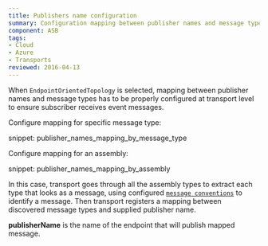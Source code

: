 ```yaml
---
title: Publishers name configuration
summary: Configuration mapping between publisher names and message types for Endpoint Oriented Topology
component: ASB
tags:
- Cloud
- Azure
- Transports
reviewed: 2016-04-13
---
```


When `EndpointOrientedTopology` is selected, mapping between publisher names and message types has to be properly configured at transport level to ensure subscriber receives event messages.  

Configure mapping for specific message type:

snippet: publisher_names_mapping_by_message_type


Configure mapping for an assembly:

snippet: publisher_names_mapping_by_assembly

In this case, transport goes through all the assembly types to extract each type that looks as a message, using configured [`message conventions`](/nservicebus/messaging/conventions.md) to identify a message. Then transport registers a mapping between discovered message types and supplied publisher name.

**publisherName** is the name of the endpoint that will publish mapped message.